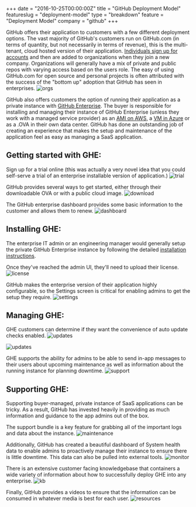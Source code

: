 +++
date = "2016-10-25T00:00:00Z"
title = "GitHub Deployment Model"
featureslug = "deployment-model"
type = "breakdown"
feature = "Deployment Model"
company = "github"
+++

GitHub offers their application to customers with a few different deployment options. The vast majority of GitHub's customers run on GitHub.com (in terms of quantity, but not necessarily in terms of revenue), this is the multi-tenant, cloud hosted version of their application. [Individuals sign up for accounts](../blog/user-centric-v-team-centric) and then are added to organizations when they join a new company. Organizations will generally have a mix of private and public repos with varying access based on the users role. The easy of using GitHub.com for open source and personal projects is often attributed with the success of the "bottom up" adoption that GitHub has seen in enterprises.
![orgs](/github/images/team-permissions.png)

GitHub also offers customers the option of running their application as a private instance with [GitHub Enterprise](https://enterprise.github.com/). The buyer is responsible for installing and managing their instance of GitHub Enterprise (unless they work with a managed service provider) as an [AMI on AWS](https://enterprise.github.com/aws), a [VM in Azure](https://enterprise.github.com/microsoft/) or as a .OVA in their own data center. GitHub has done an outstanding job of creating an experience that makes the setup and maintenance of the application feel as easy as managing a SaaS application.

## Getting started with GHE:
Sign up for a trial online (this was actually a very novel idea that you could self-serve a trial of an enterprise installable version of application.)
![trial](/github/images/ghe-trial.png)

GitHub provides several ways to get started, either through their downloadable OVA or with a public cloud image.
![download](/github/images/ghe-download.png)

The GitHub enterprise dashboard provides some basic information to the customer and allows them to renew.
![dashboard](/github/images/ghe-dashboard.png)

## Installing GHE:
The enterprise IT admin or an engineering manager would generally setup the private GitHub Enterprise instance by following the detailed [installation instructions](https://help.github.com/enterprise/2.7/admin/guides/installation/installing-github-enterprise-on-vmware/).

Once they've reached the admin UI, they'll need to upload their license.
![license](/github/images/upload-license.png)

GitHub makes the enterprise version of their application highly configurable, so the Settings screen is critical for enabling admins to get the setup they require.
![settings](/github/images/ghe-settings.png)

## Managing GHE:

GHE customers can determine if they want the convenience of auto update checks enabled.
![updates](/github/images/ghe-auto-updates.png)

![updates](/github/images/ghe-updates-enabled.png)

GHE supports the ability for admins to be able to send in-app messages to their users about upcoming maintenance as well as information about the running instance for planning downtime.
![support](/github/images/ghe-maintenance.png)

## Supporting GHE:
Supporting buyer-managed, private instance of SaaS applications can be tricky. As a result, GitHub has invested heavily in providing as much information and guidance to the app admins out of the box.  

The support bundle is a key feature for grabbing all of the important logs and data about the instance.
![maintenance](/github/images/ghe-support.png)

Additionally, GitHub has created a beautiful dashboard of System health data to enable admins to proactively manage their instance to ensure there is little downtime. This data can also be pulled into external tools.
![monitor](/github/images/ghe-monitor.png)

There is an extensive customer facing knowledgebase that containers a wide variety of information about how to successfully deploy GHE into any enterprise.
![kb](/github/images/ghe-knowledgebase.png)

Finally, GitHub provides a videos to ensure that the information can be consumed in whatever media is best for each user.
![resources](/github/images/ghe-resources.png)
